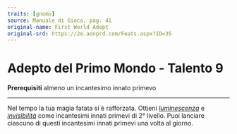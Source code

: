 ```yaml
---
traits: [gnomo]
source: Manuale di Gioco, pag. 41
original-name: First World Adept
original-srd: https://2e.aonprd.com/Feats.aspx?ID=35
---
```


# Adepto del Primo Mondo - Talento 9

**Prerequisiti** almeno un incantesimo innato primevo

---

Nel tempo la tua magia fatata si è rafforzata. Ottieni
_[luminescenza](/incantesimi/luminescenza)_ e
_[invisibilità](/incantesimi/invisibilita)_ come incantesimi innati primevi di
2° livello. Puoi lanciare ciascuno di questi incantesimi innati primevi una
volta al giorno.
